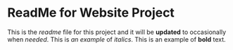 ReadMe for Website Project
==========================

This is the *readme* file for this project and it will be **updated** to occasionally when _needed_. This is *an example* of *italics*. This is an example of **bold** text.
